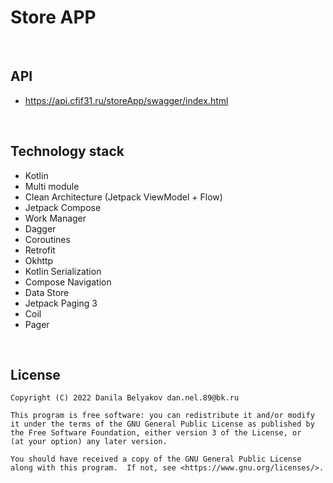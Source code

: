 
# Store APP
<br>

## API
- <https://api.cfif31.ru/storeApp/swagger/index.html>
<br>

## Technology stack
- Kotlin
- Multi module
- Clean Architecture (Jetpack ViewModel + Flow)
- Jetpack Compose
- Work Manager
- Dagger
- Coroutines
- Retrofit
- Okhttp
- Kotlin Serialization
- Compose Navigation
- Data Store
- Jetpack Paging 3
- Coil
- Pager
<br>

## License

```
Copyright (C) 2022 Danila Belyakov dan.nel.89@bk.ru

This program is free software: you can redistribute it and/or modify
it under the terms of the GNU General Public License as published by
the Free Software Foundation, either version 3 of the License, or
(at your option) any later version.

You should have received a copy of the GNU General Public License
along with this program.  If not, see <https://www.gnu.org/licenses/>.
```
